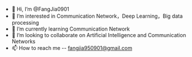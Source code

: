 - 👋 Hi, I’m @FangJia0901
- 👀 I’m interested in Communication Network，Deep Learning，Big data processing
- 🌱 I’m currently learning Communication Network
- 💞️ I’m looking to collaborate on Artificial Intelligence and Communication Networks
- 📫 How to reach me -- fangjia950901@gmail.com

<!---
FangJia0901/FangJia0901 is a ✨ special ✨ repository because its `README.md` (this file) appears on your GitHub profile.
You can click the Preview link to take a look at your changes.
--->
